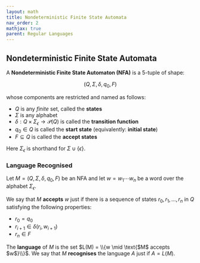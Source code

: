 ```yaml
---
layout: math
title: Nondeterministic Finite State Automata
nav_order: 2
mathjax: true
parent: Regular Languages
---
```


## Nondeterministic Finite State Automata

A __Nondeterministic Finite State Automaton (NFA)__ is a 5-tuple of shape:

$$
    (Q,\,\Sigma,\,\delta,\,q_0,\,F)
$$

whose components are restricted and named as follows:
* $Q$ is any *finite* set, called the __states__
* $\Sigma$ is any alphabet
* $\delta : Q \times \Sigma_{\epsilon} \to \mathcal{P}(Q)$ is called the __transition function__
* $q_0 \in Q$ is called the __start state__ (equivalently: __initial state__)
* $F \subseteq Q$ is called the __accept states__

Here $\Sigma_\epsilon$ is shorthand for $\Sigma \cup \{\epsilon\}$.

### Language Recognised

Let $M = (Q,\,\Sigma,\,\delta,\,q_0,\,F)$ be an NFA and let $w = w_1 \cdots{} w_n$ be a word over the alphabet $\Sigma_\epsilon$.

We say that $M$ __accepts__ $w$ just if there is a sequence of states $r_0,r_1,\ldots,r_n$ in $Q$ satisfying the following properties:
* $r_0 = q_0$
* $r_{i+1} \in \delta(r_i,\,w_{i+1})$
* $r_n \in F$

The __language__ of $M$ is the set $L(M) = \\{w \mid \text{$M$ accepts $w$}\\}$.
We say that $M$ __recognises__ the language $A$ just if $A = L(M)$.  